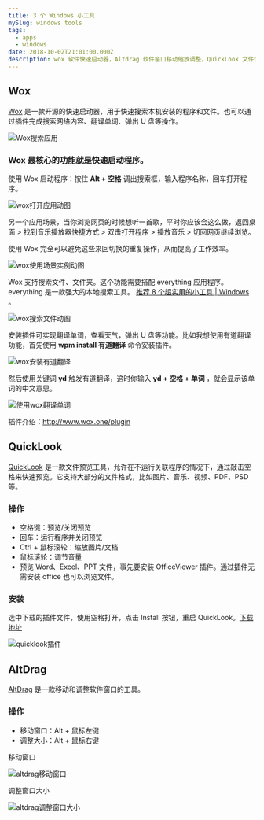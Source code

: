 ```yaml
---
title: 3 个 Windows 小工具
mySlug: windows tools
tags:
  - apps
  - windows
date: 2018-10-02T21:01:00.000Z
description: wox 软件快速启动器，Altdrag 软件窗口移动缩放调整，QuickLook 文件快速预览。
---
```


## Wox

[Wox](http://www.wox.one/) 是一款开源的快速启动器，用于快速搜索本机安装的程序和文件。也可以通过插件完成搜索网络内容、翻译单词、弹出 U 盘等操作。

![Wox搜索应用](https://i.loli.net/2020/02/14/exFdp2jTREDGOiw.png)

### Wox 最核心的功能就是快速启动程序。

使用 Wox 启动程序：按住 **Alt + 空格** 调出搜索框，输入程序名称，回车打开程序。

![wox打开应用动图](https://i.loli.net/2020/02/14/xBmgSnEcUJ7Pb2t.gif)

另一个应用场景，当你浏览网页的时候想听一首歌，平时你应该会这么做，返回桌面 > 找到音乐播放器快捷方式 > 双击打开程序 > 播放音乐 > 切回网页继续浏览。

使用 Wox 完全可以避免这些来回切换的重复操作，从而提高了工作效率。

![wox使用场景实例动图](https://i.loli.net/2020/02/14/AhnHmCbQPRXlwjJ.gif)

Wox 支持搜索文件、文件夹。这个功能需要搭配 everything 应用程序。everything 是一款强大的本地搜索工具。 [推荐 8 个超实用的小工具 | Windows](http://t.cn/Ehw1ogg) 。

![wox搜索文件动图](https://i.loli.net/2020/02/14/XfkEhTQ3aOyoB4M.gif)

安装插件可实现翻译单词，查看天气，弹出 U 盘等功能。比如我想使用有道翻译功能，首先使用 **wpm install 有道翻译** 命令安装插件。

![wox安装有道翻译](https://i.loli.net/2020/02/14/PLUEkw9uTBfqXxn.png)

然后使用关键词 **yd** 触发有道翻译，这时你输入 **yd + 空格 + 单词** ，就会显示该单词的中文意思。

![使用wox翻译单词](https://i.loli.net/2020/02/14/GaWbZCtesDhpKqU.png)

插件介绍：<http://www.wox.one/plugin>

## QuickLook

[QuickLook](https://pooi.moe/QuickLook/?utm_source=www.appinn.com) 是一款文件预览工具，允许在不运行关联程序的情况下，通过敲击空格来快速预览。它支持大部分的文件格式，比如图片、音乐、视频、PDF、PSD 等。

### 操作

- 空格键：预览/关闭预览
- 回车：运行程序并关闭预览
- Ctrl + 鼠标滚轮：缩放图片/文档
- 鼠标滚轮：调节音量
- 预览 Word、Excel、PPT 文件，事先要安装 OfficeViewer 插件。通过插件无需安装 office 也可以浏览文件。

### 安装

选中下载的插件文件，使用空格打开，点击 Install 按钮，重启 QuickLook。[下载地址](https://github.com/QL-Win/QuickLook/wiki/Available-Plugins)   

![quicklook插件](https://i.loli.net/2020/02/14/VG2bjypIcOehw3D.png)

## AltDrag

[AltDrag](https://stefansundin.github.io/altdrag/) 是一款移动和调整软件窗口的工具。

### 操作

- 移动窗口：Alt + 鼠标左键
- 调整大小：Alt + 鼠标右键 

移动窗口

![altdrag移动窗口](https://i.loli.net/2020/02/14/UG9zVqtBxTFJi1v.gif)

调整窗口大小

![altdrag调整窗口大小](https://i.loli.net/2020/02/14/RW1rZLEIY7joFdh.gif)
